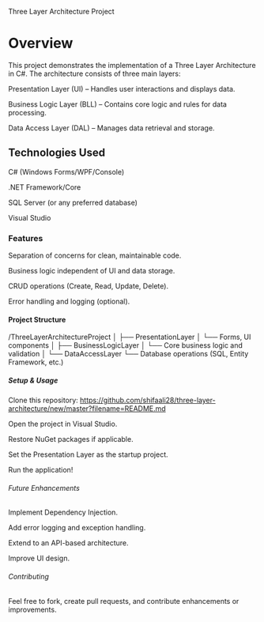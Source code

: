 Three Layer Architecture Project

# Overview

This project demonstrates the implementation of a Three Layer Architecture in C#. The architecture consists of three main layers:

Presentation Layer (UI) – Handles user interactions and displays data.

Business Logic Layer (BLL) – Contains core logic and rules for data processing.

Data Access Layer (DAL) – Manages data retrieval and storage.

## Technologies Used

C# (Windows Forms/WPF/Console)

.NET Framework/Core

SQL Server (or any preferred database)

Visual Studio

### Features

Separation of concerns for clean, maintainable code.

Business logic independent of UI and data storage.

CRUD operations (Create, Read, Update, Delete).

Error handling and logging (optional).

#### Project Structure

/ThreeLayerArchitectureProject
│
├── PresentationLayer
│   └── Forms, UI components
│
├── BusinessLogicLayer
│   └── Core business logic and validation
│
└── DataAccessLayer
    └── Database operations (SQL, Entity Framework, etc.)

 ##### Setup & Usage

Clone this repository:
https://github.com/shifaali28/three-layer-architecture/new/master?filename=README.md

Open the project in Visual Studio.

Restore NuGet packages if applicable.

Set the Presentation Layer as the startup project.

Run the application!

###### Future Enhancements

Implement Dependency Injection.

Add error logging and exception handling.

Extend to an API-based architecture.

Improve UI design.

 ###### Contributing

Feel free to fork, create pull requests, and contribute enhancements or improvements.
